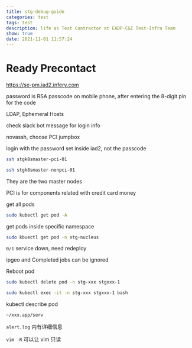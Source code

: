 ```yaml
---
title: stg-debug-guide
categories: test
tags: test
description: life as Test Contractor at EADP-C&I Test-Infra Team
show: true
date: 2021-11-01 11:57:24
---
```


# Ready Precontact

https://se-pm.iad2.infery.com

password is RSA passcode on mobile phone, after entering the 8-digit pin for the code

LDAP, Ephemeral Hosts

check slack bot message for login info

novassh, choose PCI jumpbox

login with the password set inside iad2, not the passcode

```bash
ssh stgk8smaster-pci-01
```

```bash
ssh stgk8smaster-nonpci-01
```

They are the two master nodes

PCI is for components related with credit card money


get all pods
```bash
sudo kubectl get pod -A
```

get pods inside specific namespace
```bash
sudo kbuectl get pod -n stg-nucleus
```

`0/1` service down, need redeploy

ipgeo and Completed jobs can be ignored


Reboot pod

```bash
sudo kubectl delete pod -n stg-xxx stgxxx-1
```

```bash
sudo kubectl exec -it -n stg-xxx stgxxx-1 bash
```

kubectl describe pod

`~/xxx.app/serv`

`alert.log` 内有详细信息

`vim -R` 可以让 vim 只读